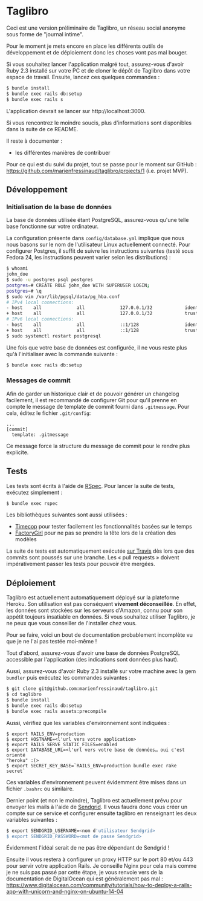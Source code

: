 # Taglibro

Ceci est une version préliminaire de Taglibro, un réseau social anonyme sous
forme de "journal intime".

Pour le moment je mets encore en place les différents outils de développement
et de déploiement donc les choses vont pas mal bouger.

Si vous souhaitez lancer l'application malgré tout, assurez-vous d'avoir Ruby
2.3 installé sur votre PC et de cloner le dépôt de Taglibro dans votre espace
de travail. Ensuite, lancez ces quelques commandes :

```bash
$ bundle install
$ bundle exec rails db:setup
$ bundle exec rails s
```

L'application devrait se lancer sur http://localhost:3000.

Si vous rencontrez le moindre soucis, plus d'informations sont disponibles dans
la suite de ce README.

Il reste à documenter :

- les différentes manières de contribuer

Pour ce qui est du suivi du projet, tout se passe pour le moment sur GitHub :
https://github.com/marienfressinaud/taglibro/projects/1 (i.e. projet MVP).

## Développement

### Initialisation de la base de données

La base de données utilisée étant PostgreSQL, assurez-vous qu'une telle base
fonctionne sur votre ordinateur.

La configuration présente dans `config/database.yml` implique que nous nous
basons sur le nom de l'utilisateur Linux actuellement connecté. Pour configurer
Postgres, il suffit de suivre les instructions suivantes (testé sous Fedora 24,
les instructions peuvent varier selon les distributions) :

```bash
$ whoami
john_doe
$ sudo -u postgres psql postgres
postgres=# CREATE ROLE john_doe WITH SUPERUSER LOGIN;
postgres=# \q
$ sudo vim /var/lib/pgsql/data/pg_hba.conf
# IPv4 local connections:
- host    all             all             127.0.0.1/32            ident
+ host    all             all             127.0.0.1/32            trust
# IPv6 local connections:
- host    all             all             ::1/128                 ident
+ host    all             all             ::1/128                 trust
$ sudo systemctl restart postgresql
```

Une fois que votre base de données est configurée, il ne vous reste plus qu'à
l'initialiser avec la commande suivante :

```bash
$ bundle exec rails db:setup
```

### Messages de commit

Afin de garder un historique clair et de pouvoir générer un changelog
facilement, il est recommandé de configurer Git pour qu'il prenne en compte le
message de template de commit fourni dans `.gitmessage`. Pour cela, éditez le
fichier `.git/config`:

```
...
[commit]
  template: .gitmessage
```

Ce message force la structure du message de commit pour le rendre plus
explicite.

## Tests

Les tests sont écrits à l'aide de [RSpec](http://rspec.info/). Pour lancer la
suite de tests, exécutez simplement :

```bash
$ bundle exec rspec
```

Les bibliothèques suivantes sont aussi utilisées :

- [Timecop](https://github.com/travisjeffery/timecop) pour tester facilement
  les fonctionnalités basées sur le temps
- [FactoryGirl](https://github.com/thoughtbot/factory_girl) pour ne pas se
  prendre la tête lors de la création des modèles

La suite de tests est automatiquement exécutée [sur Travis](https://travis-ci.org/marienfressinaud/taglibro)
dès lors que des commits sont poussés sur une branche. Les « pull requests »
doivent impérativement passer les tests pour pouvoir être mergées.

## Déploiement

Taglibro est actuellement automatiquement déployé sur la plateforme Heroku. Son
utilisation est pas conséquent **vivement déconseillée**. En effet, les données
sont stockées sur les serveurs d'Amazon, connu pour son appétit toujours
insatiable en données. Si vous souhaitez utiliser Taglibro, je ne peux que vous
conseiller de l'installer chez vous.

Pour se faire, voici un bout de documentation probablement incomplète vu que je
ne l'ai pas testée moi-même !

Tout d'abord, assurez-vous d'avoir une base de données PostgreSQL accessible
par l'application (des indications sont données plus haut).

Aussi, assurez-vous d'avoir Ruby 2.3 installé sur votre machine avec la gem
`bundler` puis exécutez les commandes suivantes :

```bash
$ git clone git@github.com:marienfressinaud/taglibro.git
$ cd taglibro
$ bundle install
$ bundle exec rails db:setup
$ bundle exec rails assets:precompile
```

Aussi, vérifiez que les variables d'environnement sont indiquées :

```
$ export RAILS_ENV=production
$ export HOSTNAME=<l'url vers votre application>
$ export RAILS_SERVE_STATIC_FILES=enabled
$ export DATABASE_URL=<l'url vers votre base de données… oui c'est orienté
"heroku" :(>
$ export SECRET_KEY_BASE=`RAILS_ENV=production bundle exec rake secret`
```

Ces variables d'environnement peuvent évidemment être mises dans un fichier
`.bashrc` ou similaire.

Dernier point (et non le moindre), Taglibro est actuellement prévu pour envoyer
les mails à l'aide de [Sendgrid](https://sendgrid.com/). Il vous faudra donc
vous créer un compte sur ce service et configurer ensuite taglibro en
renseignant les deux variables suivantes :

```bash
$ export SENDGRID_USERNAME=<nom d'utilisateur Sendgrid>
$ export SENDGRID_PASSWORD=<mot de passe Sendgrid>
```

Évidemment l'idéal serait de ne pas être dépendant de Sendgrid !

Ensuite il vous restera à configurer un proxy HTTP sur le port 80 et/ou 443
pour servir votre application Rails. Je conseille Nginx pour cela mais comme je
ne suis pas passé par cette étape, je vous renvoie vers de la documentation de
DigitalOcean qui est généralement pas mal : https://www.digitalocean.com/community/tutorials/how-to-deploy-a-rails-app-with-unicorn-and-nginx-on-ubuntu-14-04
